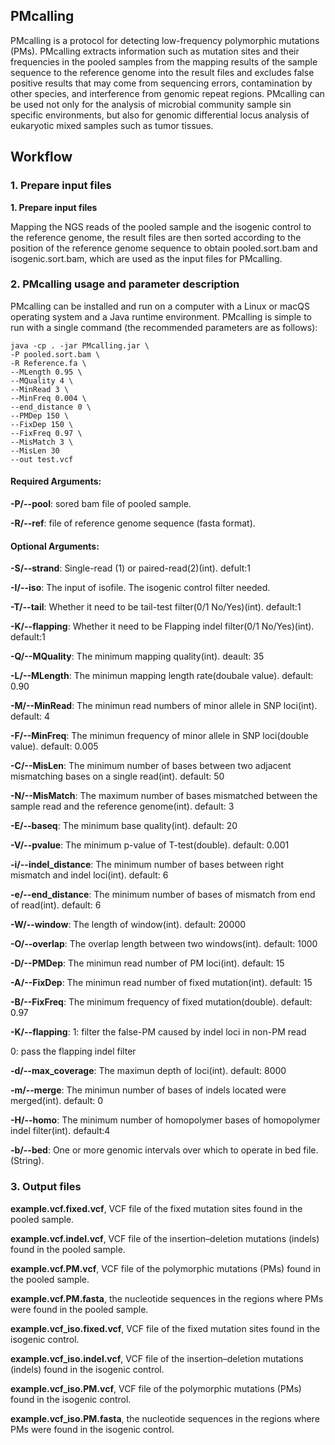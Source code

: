 ## PMcalling

PMcalling is a protocol for detecting low-frequency polymorphic mutations (PMs). PMcalling extracts information such as mutation sites and their frequencies in the pooled samples from the mapping results of the sample sequence to the reference genome into the result files and excludes false positive results that may come from sequencing errors, contamination by other species, and interference from genomic repeat regions. PMcalling can be used not only for the analysis of microbial community sample sin specific environments, but also for genomic differential locus analysis of eukaryotic mixed samples such as tumor tissues.

## Workflow

### 1. Prepare input files

**1. Prepare input files**

Mapping the NGS reads of the pooled sample and the isogenic control to the reference genome, the result files are then sorted according to the position of the reference genome sequence to obtain pooled.sort.bam and isogenic.sort.bam, which are used as the input files for PMcalling.

### **2. PMcalling usage and parameter description** 

PMcalling can be installed and run on a computer with a Linux or macQS operating system and a Java runtime environment. PMcalling is simple to run with a single command (the recommended parameters are as follows): 

```
java -cp . -jar PMcalling.jar \
-P pooled.sort.bam \
-R Reference.fa \
--MLength 0.95 \
--MQuality 4 \
--MinRead 3 \
--MinFreq 0.004 \
--end_distance 0 \
--PMDep 150 \
--FixDep 150 \
--FixFreq 0.97 \
--MisMatch 3 \
--MisLen 30
--out test.vcf
```

#### Required Arguments:

**-P/--pool**: sored bam file of pooled sample.

**-R/--ref**: file of reference genome sequence (fasta format).

#### Optional Arguments:

**-S/--strand**: Single-read (1) or paired-read(2)(int). defult:1

**-I/--iso**: The input of isofile. The isogenic control filter needed.

**-T/--tail**: Whether it need to be tail-test filter(0/1 No/Yes)(int). default:1

**-K/--flapping**: Whether it need to be Flapping indel filter(0/1 No/Yes)(int). default:1

**-Q/--MQuality**: The minimum mapping quality(int). deault: 35

**-L/--MLength**: The minimun mapping length rate(doubale value). default: 0.90

**-M/--MinRead**: The minimun read numbers of minor allele in SNP loci(int). default: 4

**-F/--MinFreq**: The minimun frequency of minor allele in SNP loci(double value). default: 0.005

**-C/--MisLen**: The minimum number of bases between two adjacent mismatching bases on a single read(int). default: 50

**-N/--MisMatch**: The maximum number of bases mismatched between the sample read and the reference genome(int). default: 3

**-E/--baseq**: The minimum base quality(int). default: 20

**-V/--pvalue**: The minimum p-value of T-test(double). default: 0.001

**-i/--indel_distance**: The minimum number of bases between right mismatch and indel loci(int). default: 6

**-e/--end_distance**: The minimum number of bases of mismatch from end of read(int). default: 6

**-W/--window**: The length of window(int). default: 20000

**-O/--overlap**: The overlap length between two windows(int). default: 1000

**-D/--PMDep**: The minimun read number of PM loci(int). default: 15

**-A/--FixDep**: The minimun read number of fixed mutation(int). default: 15

**-B/--FixFreq**: The minimum frequency of fixed mutation(double). default: 0.97

**-K/--flapping**: 1: filter the false-PM caused by indel loci in non-PM read

0: pass the flapping indel filter

**-d/--max_coverage**: The maximun depth of loci(int). default: 8000

**-m/--merge**: The minimun number of bases of indels located were merged(int). default: 0

**-H/--homo**: The minimum number of homopolymer bases of homopolymer indel filter(int). default:4

**-b/--bed**: One or more genomic intervals over which to operate in bed file.(String).

### **3. Output files**

**example.vcf.fixed.vcf**, VCF file of the fixed mutation sites found in the pooled sample.

**example.vcf.indel.vcf**, VCF file of the insertion–deletion mutations (indels) found in the pooled sample.

**example.vcf.PM.vcf**, VCF file of the polymorphic mutations (PMs) found in the pooled sample.

**example.vcf.PM.fasta**, the nucleotide sequences in the regions where PMs were found in the pooled sample.

 

**example.vcf_iso.fixed.vcf**, VCF file of the fixed mutation sites found in the isogenic control.

**example.vcf_iso.indel.vcf**, VCF file of the insertion–deletion mutations (indels) found in the isogenic control.

**example.vcf_iso.PM.vcf**, VCF file of the polymorphic mutations (PMs) found in the isogenic control.

**example.vcf_iso.PM.fasta**, the nucleotide sequences in the regions where PMs were found in the isogenic control.
